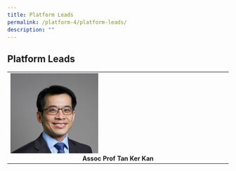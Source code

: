 ```yaml
---
title: Platform Leads
permalink: /platform-4/platform-leads/
description: ""
---
```

## Platform Leads

<table>
	<tbody>
		<tr>
			<td width="25%">
				<img style="width:200px" src="/images/Leaders/tan-ker-kan.jpg">
				<div align="center"><b>Assoc Prof Tan Ker Kan</b></div>
			</td>
		</tr>
	</tbody>
</table>